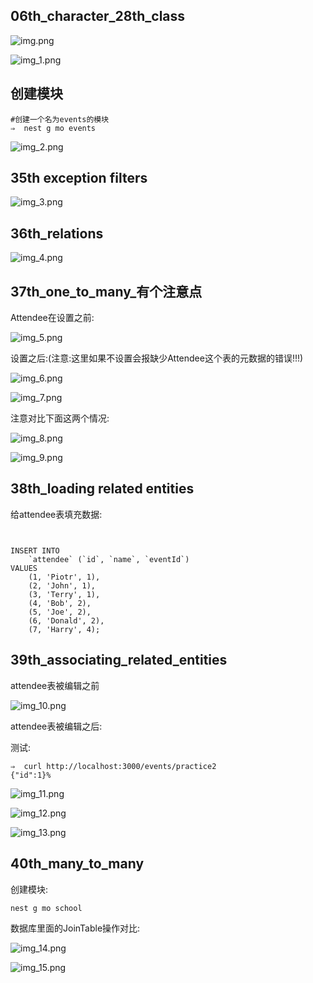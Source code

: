 

## 06th_character_28th_class

![img.png](img.png)

![img_1.png](img_1.png)

## 创建模块

```shell
#创建一个名为events的模块
⇒  nest g mo events
```

![img_2.png](img_2.png)



## 35th exception filters

![img_3.png](img_3.png)


## 36th_relations

![img_4.png](img_4.png)

## 37th_one_to_many_有个注意点

Attendee在设置之前:

![img_5.png](img_5.png)

设置之后:(注意:这里如果不设置会报缺少Attendee这个表的元数据的错误!!!)

![img_6.png](img_6.png)

![img_7.png](img_7.png)

注意对比下面这两个情况:

![img_8.png](img_8.png)


![img_9.png](img_9.png)

## 38th_loading related entities

给attendee表填充数据:

```shell


INSERT INTO
    `attendee` (`id`, `name`, `eventId`)
VALUES
    (1, 'Piotr', 1),
    (2, 'John', 1),
    (3, 'Terry', 1),
    (4, 'Bob', 2),
    (5, 'Joe', 2),
    (6, 'Donald', 2),
    (7, 'Harry', 4);

```

## 39th_associating_related_entities

attendee表被编辑之前

![img_10.png](img_10.png)

attendee表被编辑之后:

测试:
```shell
⇒  curl http://localhost:3000/events/practice2
{"id":1}%
```

![img_11.png](img_11.png)

![img_12.png](img_12.png)

![img_13.png](img_13.png)



## 40th_many_to_many

创建模块:

```shell
nest g mo school
```

数据库里面的JoinTable操作对比:

![img_14.png](img_14.png)

![img_15.png](img_15.png)








